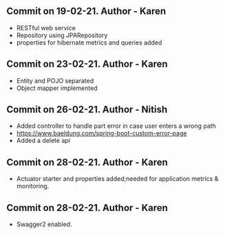 Commit on 19-02-21. Author - Karen
----------------------------------
* RESTful web service 
* Repository using JPARepository
* properties for hibernate metrics and queries added

Commit on 23-02-21. Author - Karen
----------------------------------
* Entity and POJO separated
* Object mapper implemented

Commit on 26-02-21. Author - Nitish
----------------------------------
* Added controller to handle part error in case user enters a wrong path
* https://www.baeldung.com/spring-boot-custom-error-page
* Added a delete api

Commit on 28-02-21. Author - Karen
----------------------------------
* Actuator starter and properties added;needed for application metrics & monitoring.

Commit on 28-02-21. Author - Karen
----------------------------------
* Swagger2 enabled.